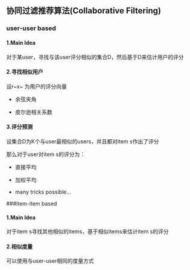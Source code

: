 ## 协同过滤推荐算法(Collaborative Filtering)

### user-user based

#### 1.Main Idea

对于某user，寻找与该user评分相似的集合D，然后基于D来估计用户的评分



#### 2.寻找相似用户

设r~x~ 为用户的评分向量

* 余弦夹角

* 皮尔逊相关系数


#### 3.评分预测

设集合D为K个与user最相似的users，并且都对item s作出了评分

那么对于user对item s的评分为：

* 直接平均



* 加权平均



* many tricks possible...



###item-item based

#### 1.Main Idea

对于item s寻找其他相似的items，基于相似items来估计item s的评分



#### 2.相似度量

可以使用与user-user相同的度量方式

